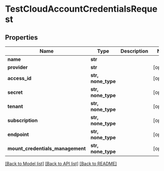 # TestCloudAccountCredentialsRequest


## Properties
Name | Type | Description | Notes
------------ | ------------- | ------------- | -------------
**name** | **str** |  | 
**provider** | **str** |  | [optional] 
**access_id** | **str, none_type** |  | [optional] 
**secret** | **str, none_type** |  | [optional] 
**tenant** | **str, none_type** |  | [optional] 
**subscription** | **str, none_type** |  | [optional] 
**endpoint** | **str, none_type** |  | [optional] 
**mount_credentials_management** | **str, none_type** |  | [optional] 

[[Back to Model list]](../#documentation-for-models) [[Back to API list]](../#documentation-for-api-endpoints) [[Back to README]](../)


